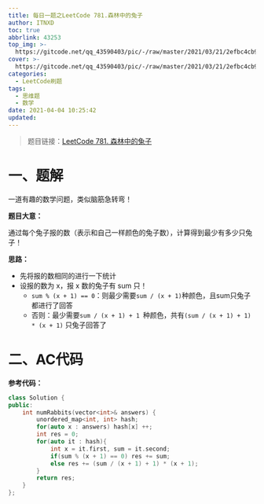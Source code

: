 ```yaml
---
title: 每日一题之LeetCode 781.森林中的兔子
author: ITNXD
toc: true
abbrlink: 43253
top_img: >-
  https://gitcode.net/qq_43590403/pic/-/raw/master/2021/03/21/2efbc4cb93b487fd05b4faaa113a1b7d.png
cover: >-
  https://gitcode.net/qq_43590403/pic/-/raw/master/2021/03/21/2efbc4cb93b487fd05b4faaa113a1b7d.png
categories:
  - LeetCode刷题
tags:
  - 思维题
  - 数学
date: 2021-04-04 10:25:42
updated:
---
```






> 题目链接：[LeetCode 781. 森林中的兔子](https://leetcode-cn.com/problems/rabbits-in-forest/)





# 一、题解





一道有趣的数学问题，类似脑筋急转弯！



**题目大意：**



通过每个兔子报的数（表示和自己一样颜色的兔子数），计算得到最少有多少只兔子！





**思路：**

- 先将报的数相同的进行一下统计
- 设报的数为 x，报 x 数的兔子有 sum 只！
  - `sum % (x + 1) == 0`：则最少需要`sum / (x + 1)`种颜色，且sum只兔子都进行了回答
  - 否则：最少需要`sum / (x + 1) + 1 `种颜色，共有`(sum / (x + 1) + 1) * (x + 1)` 只兔子回答了









# 二、AC代码



**参考代码：**





```c++
class Solution {
public:
    int numRabbits(vector<int>& answers) {
        unordered_map<int, int> hash;
        for(auto x : answers) hash[x] ++;
        int res = 0;
        for(auto it : hash){
            int x = it.first, sum = it.second;
            if(sum % (x + 1) == 0) res += sum;
            else res += (sum / (x + 1) + 1) * (x + 1);
        }
        return res;
    }
};
```


